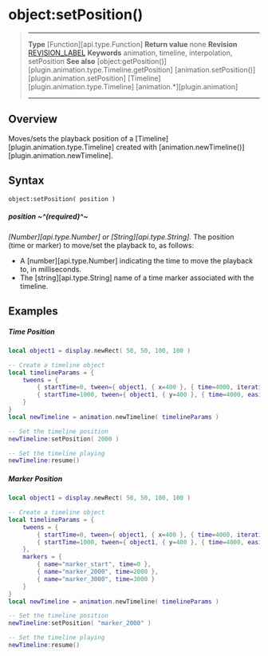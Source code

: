 # object:setPosition()

> --------------------- ------------------------------------------------------------------------------------------
> __Type__              [Function][api.type.Function]
> __Return value__      none
> __Revision__          [REVISION_LABEL](REVISION_URL)
> __Keywords__          animation, timeline, interpolation, setPosition
> __See also__          [object:getPosition()][plugin.animation.type.Timeline.getPosition]
>						[animation.setPosition()][plugin.animation.setPosition]
>						[Timeline][plugin.animation.type.Timeline]
>						[animation.*][plugin.animation]
> --------------------- ------------------------------------------------------------------------------------------


## Overview

Moves/sets the playback position of a [Timeline][plugin.animation.type.Timeline] created with [animation.newTimeline()][plugin.animation.newTimeline].


## Syntax

	object:setPosition( position )

##### position ~^(required)^~
_[Number][api.type.Number] or [String][api.type.String]._ The position (time&nbsp;or&nbsp;marker) to move/set the playback to, as follows:

* A [number][api.type.Number] indicating the time to move the playback to, in milliseconds.
* The [string][api.type.String] name of a time marker associated with the timeline.


## Examples

##### Time Position

``````lua
local object1 = display.newRect( 50, 50, 100, 100 )

-- Create a timeline object
local timelineParams = {
	tweens = {
		{ startTime=0, tween={ object1, { x=400 }, { time=4000, iterations=5 } } },
		{ startTime=1000, tween={ object1, { y=400 }, { time=4000, easing=easing.outQuad } } }
	}
}
local newTimeline = animation.newTimeline( timelineParams )

-- Set the timeline position
newTimeline:setPosition( 2000 )

-- Set the timeline playing
newTimeline:resume()
``````

##### Marker Position

``````lua
local object1 = display.newRect( 50, 50, 100, 100 )

-- Create a timeline object
local timelineParams = {
	tweens = {
		{ startTime=0, tween={ object1, { x=400 }, { time=4000, iterations=5 } } },
		{ startTime=1000, tween={ object1, { y=400 }, { time=4000, easing=easing.outQuad } } }
	},
	markers = {
		{ name="marker_start", time=0 },
		{ name="marker_2000", time=2000 },
		{ name="marker_3000", time=3000 }
	}
}
local newTimeline = animation.newTimeline( timelineParams )

-- Set the timeline position
newTimeline:setPosition( "marker_2000" )

-- Set the timeline playing
newTimeline:resume()
``````
